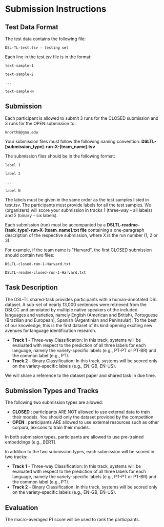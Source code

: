<h1>Submission Instructions</h1>

<h2>Test Data Format</h2>

The test data contains the following file:

	DSL-TL-test.tsv - testing set

Each line in the test.tsv file is in the format:

	text-sample-1

	text-sample-2

	...

	text-sample-N


<h2>Submission</h2>

Each participant is allowed to submit 3 runs for the CLOSED submission and 3 runs for the OPEN submission to:

	knorth8@gmu.edu

Your submission files must follow the following naming convention: <b>DSLTL-[submission_type]-run-X-[team_name].tsv</b> 

The submission files should be in the following format:

	label 1

	label 2

	...

	label N

The labels must be given in the same order as the test samples listed in test.tsv. The participants must provide labels for all the test samples. We (organizers) will score your submission in tracks 1 (three-way - all labels) and 2 (binary - six labels). 

Each submission (run) must be accompanied by a <b>DSLTL-readme-[task_type]-run-X-[team_name].txt file</b> containing a one-paragraph description of the respective submission, where X is the run number (1, 2 or 3). 

For example, if the team name is "Harvard", the first CLOSED submission should contain two files:

	DSLTL-closed-run-1-Harvard.txt

	DSLTL-readme-closed-run-1-Harvard.txt


<h2>Task Description</h2>

The DSL-TL shared-task provides participants with a human-annotated DSL dataset. A sub-set of nearly 13,000 sentences were retrieved from the DSLCC and annotated by multiple native speakers of the included languages and varieties, namely English (American and British), Portuguese (Brazilian and European), Spanish (Argentinian and Peninsular). To the best of our knowledge, this is the first dataset of its kind opening exciting new avenues for language identification research.

<ul>
  <li><b>Track 1</b> - Three-way Classification: In this track, systems will be evaluated with respect to the prediction of all three labels for each language, namely the variety-specific labels (e.g., PT-PT or PT-BR) and the common label (e.g., PT).</li>
  <li><b>Track 2</b> - Binary Classification: In this track, systems will be scored only on the variety-specific labels (e.g., EN-GB, EN-US).</li>
</ul>

We will share a reference to the dataset paper and shared task in due time. 


<h2>Submission Types and Tracks</h2>

The following two submission types are allowed:

<ul>
  <li><b>CLOSED</b> : participants ARE NOT allowed to use external data to train their models. You should only the dataset provided by the competition. 
  <li><b>OPEN</b> : participants ARE allowed to use external resources such as other corpora, lexicons to train their models.
</ul>

In both submission types, participants are allowed to use pre-trained embeddings (e.g., BERT).

In addition to the two submission types, each submission will be scored in two tracks:

<ul>
  <li><b>Track 1</b> - Three-way Classification: In this track, systems will be evaluated with respect to the prediction of all three labels for each language, namely the variety-specific labels (e.g., PT-PT or PT-BR) and the common label (e.g., PT).
 <li><b>Track 2</b> - Binary Classification: In this track, systems will be scored only on the variety-specific labels (e.g., EN-GB, EN-US).
</ul>

<h2>Evaluation</h2>

The macro-averaged F1 score will be used to rank the participants.
